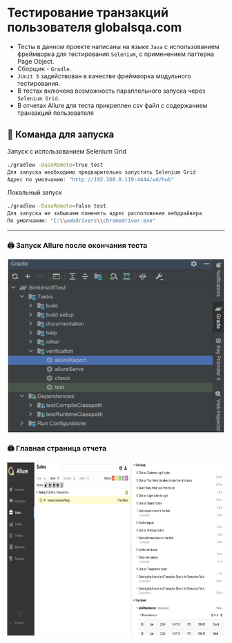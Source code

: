# Тестирование транзакций пользователя  globalsqa.com

- Тесты в данном проекте написаны на языке <code>Java</code> с использованием фреймворка для тестирования <code>Selenium</code>,
c применением паттерна Page Object.
- Сборщик - <code>Gradle</code>.
- <code>JUnit 5</code> задействован в качестве фреймворка модульного тестирования.
- В тестах включена возможность параллельного запуска через <code>Selenium Grid</code>. 
- В отчетах Allure для теста прикреплен csv файл с содержанием транзакций пользователя

## 🚀 Команда для запуска

Запуск с использованием Selenium Grid
```bash  
./gradlew -DuseRemote=true test
Для запуска необходимо предварительно запустить Selenium Grid
Адрес по умолчанию: "http://192.168.0.119:4444/wd/hub"
```
Локальный запуск
```bash  
./gradlew -DuseRemote=false test
Для запуска не забываем поменять адрес расположения вебдрайвера
По умолчанию: "C:\\webdrivers\\chromedriver.exe"

```
---
### 🖨️ Запуск Allure после окончания теста
<p align="center">
<img src="images/Allure.png" alt="Allure report" width="500" height="400">
</p>

### 🖨️ Главная страница отчета

<p align="center">
<img src="images/alluremain.png" alt="Allure report" width="1000" height="400">
</p>


